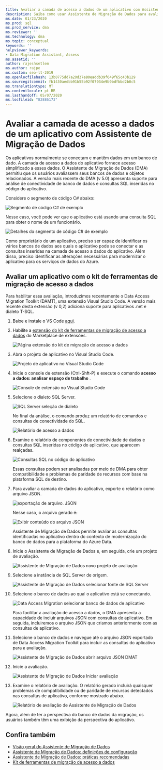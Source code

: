 ```yaml
---
title: Avaliar a camada de acesso a dados de um aplicativo com Assistente de Migração de Dados
description: Saiba como usar Assistente de Migração de Dados para avaliar a camada de acesso a dados de um aplicativo.
ms.date: 01/23/2020
ms.prod: sql
ms.prod_service: dma
ms.reviewer: ''
ms.technology: dma
ms.topic: conceptual
keywords: ''
helpviewer_keywords:
- Data Migration Assistant, Assess
ms.assetid: ''
author: rajeshsetlem
ms.author: rajpo
ms.custom: seo-lt-2019
ms.openlocfilehash: 13b0775dd7a20d37e80eaddb39f649f65c43b129
ms.sourcegitcommit: fb1430aedbb91b55b92f07934e9b9bdfbbd2b0c5
ms.translationtype: MT
ms.contentlocale: pt-BR
ms.lasthandoff: 05/07/2020
ms.locfileid: "82886173"
---
```

# <a name="assess-an-apps-data-access-layer-with-data-migration-assistant"></a>Avaliar a camada de acesso a dados de um aplicativo com Assistente de Migração de Dados

Os aplicativos normalmente se conectam e mantêm dados em um banco de dado. A camada de acesso a dados do aplicativo fornece acesso simplificado a esses dados. O Assistente de Migração de Dados (DMA) permitiu que os usuários avaliassem seus bancos de dados e objetos relacionados. A versão mais recente do DMA (v 5.0) apresenta suporte para análise de conectividade de banco de dados e consultas SQL inseridas no código do aplicativo.

Considere o segmento de código C# abaixo:

![Segmento de código C# de exemplo](../dma/media/dma-assess-app-data-layer/dma-sample-c-sharp-code-segment.png)

Nesse caso, você pode ver que o aplicativo está usando uma consulta SQL para obter o nome de um funcionário.

![Detalhes do segmento de código C# de exemplo](../dma/media/dma-assess-app-data-layer/dma-sample-c-sharp-code-detail.png)

Como proprietário de um aplicativo, preciso ser capaz de identificar os vários bancos de dados aos quais o aplicativo pode se conectar e as consultas inseridas na camada de acesso a dados do aplicativo. Além disso, preciso identificar as alterações necessárias para modernizar o aplicativo para os serviços de dados do Azure.

## <a name="assess-an-app-with-data-access-migration-toolkit"></a>Avaliar um aplicativo com o kit de ferramentas de migração de acesso a dados

Para habilitar essa avaliação, introduzimos recentemente o Data Access Migration Toolkit (DAMT), uma extensão Visual Studio Code. A versão mais recente desta extensão (v 0,2) adiciona suporte para aplicativos .net e dialeto T-SQL.

1. Baixe e instale o VS Code [aqui](https://code.visualstudio.com/download).
2. Habilite a [extensão do kit de ferramentas de migração de acesso a dados](https://marketplace.visualstudio.com/items?itemName=ms-databasemigration.data-access-migration-toolkit) do Marketplace de extensões.

   ![Página extensão do kit de migração de acesso a dados](../dma/media/dma-assess-app-data-layer/dma-damt-extension-page.png)

3. Abra o projeto de aplicativo no Visual Studio Code.

   ![Projeto de aplicativo no Visual Studio Code](../dma/media/dma-assess-app-data-layer/dma-app-project-in-vscode.png)

4. Inicie o console de extensão (Ctrl-Shft-P) e execute o comando **acesso a dados: analisar espaço de trabalho** .

   ![Console de extensão no Visual Studio Code](../dma/media/dma-assess-app-data-layer/dma-vscode-extension-console.png)

5. Selecione o dialeto SQL Server.

   ![SQL Server seleção de dialeto](../dma/media/dma-assess-app-data-layer/dma-sql-server-dialect.png)

   No final da análise, o comando produz um relatório de comandos e consultas de conectividade do SQL.

   ![Relatório de acesso a dados](../dma/media/dma-assess-app-data-layer/dma-data-access-report.png)

6. Examine o relatório de componentes de conectividade de dados e consultas SQL inseridas no código do aplicativo, que aparecem realçadas.

   ![Consultas SQL no código do aplicativo](../dma/media/dma-assess-app-data-layer/dma-sql-queries-in-app-code.png)

   Essas consultas podem ser analisadas por meio de DMA para obter compatibilidade e problemas de paridade de recursos com base na plataforma SQL de destino.

7. Para avaliar a camada de dados do aplicativo, exporte o relatório como arquivo JSON.

   ![exportação de arquivo. JSON](../dma/media/dma-assess-app-data-layer/dma-json-file-export.png)

   Nesse caso, o arquivo gerado é:

   ![Exibir conteúdo do arquivo JSON](../dma/media/dma-assess-app-data-layer/dma-json-file-contents.png)

   Assistente de Migração de Dados permite avaliar as consultas identificadas no aplicativo dentro do contexto de modernização do banco de dados para a plataforma do Azure Data.

8. Inicie o Assistente de Migração de Dados e, em seguida, crie um projeto de avaliação.

   ![Assistente de Migração de Dados novo projeto de avaliação](../dma/media/dma-assess-app-data-layer/dma-new-assessment-project.png)

9. Selecione a instância de SQL Server de origem.

   ![Assistente de Migração de Dados selecionar fonte de SQL Server](../dma/media/dma-assess-app-data-layer/dma-select-sql-source.png)

10. Selecione o banco de dados ao qual o aplicativo está se conectando.

    ![Data Access Migration selecionar banco de dados de aplicativo](../dma/media/dma-assess-app-data-layer/dma-select-app-database.png)

    Para facilitar a avaliação de acesso a dados, o DMA apresenta a capacidade de incluir arquivos JSON com consultas de aplicativo. Em seguida, incluiremos o arquivo JSON que criamos anteriormente com as consultas de aplicativo.

11. Selecione o banco de dados e navegue até o arquivo JSON exportado de Data Access Migration Toolkit para incluir as consultas do aplicativo para a avaliação.

    ![Assistente de Migração de Dados abrir arquivo JSON DMAT](../dma/media/dma-assess-app-data-layer/dma-open-damt-json-file.png)

12. Inicie a avaliação.

    ![Assistente de Migração de Dados Iniciar avaliação](../dma/media/dma-assess-app-data-layer/dma-start-assessment.png)

13. Examine o relatório de avaliação. O relatório gerado incluirá quaisquer problemas de compatibilidade ou de paridade de recursos detectados nas consultas de aplicativo, conforme mostrado abaixo.

    ![Relatório de avaliação de Assistente de Migração de Dados](../dma/media/dma-assess-app-data-layer/dma-assessment-report.png)

Agora, além de ter a perspectiva do banco de dados da migração, os usuários também têm uma exibição da perspectiva do aplicativo.

## <a name="see-also"></a>Confira também

* [Visão geral do Assistente de Migração de Dados](../dma/dma-overview.md)
* [Assistente de Migração de Dados: definições de configuração](../dma/dma-configurationsettings.md)
* [Assistente de Migração de Dados: práticas recomendadas](../dma/dma-bestpractices.md)
* [Kit de ferramentas de migração de acesso a dados](https://marketplace.visualstudio.com/items?itemName=ms-databasemigration.data-access-migration-toolkit)